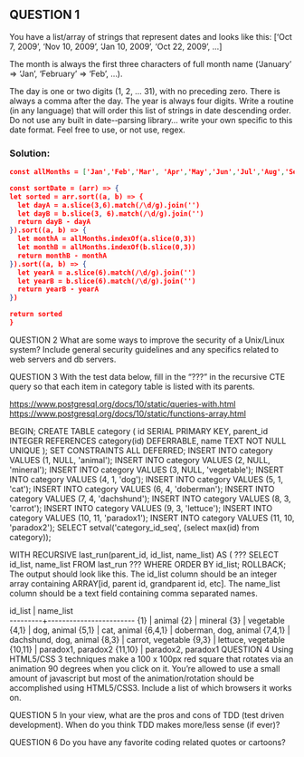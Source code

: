 ## QUESTION 1

You have a list/array of strings that represent dates and looks like this:
[‘Oct 7, 2009’, ‘Nov 10, 2009’, ‘Jan 10, 2009’, ‘Oct 22, 2009’, …]

The month is always the first three characters of full month name
(‘January’ => ‘Jan’, ‘February’ => ‘Feb’, …).

The day is one or two digits (1, 2, … 31), with no preceding zero. There is always a comma after the day. The year is always four digits. Write a routine (in any language) that will order this list of strings in date descending order. Do not use any built in date-­‐parsing library… write your own specific to this date format. Feel free to use, or not use, regex.

### Solution:
```JSON
const allMonths = ['Jan','Feb','Mar', 'Apr','May','Jun','Jul','Aug','Sep','Oct','Nov','Dec']

const sortDate = (arr) => {
let sorted = arr.sort((a, b) => {
  let dayA = a.slice(3,6).match(/\d/g).join('')
  let dayB = b.slice(3, 6).match(/\d/g).join('')
  return dayB - dayA
}).sort((a, b) => {
  let monthA = allMonths.indexOf(a.slice(0,3))
  let monthB = allMonths.indexOf(b.slice(0,3))
  return monthB - monthA
}).sort((a, b) => {
  let yearA = a.slice(6).match(/\d/g).join('')
  let yearB = b.slice(6).match(/\d/g).join('')
  return yearB - yearA
})

return sorted
}
```

QUESTION 2
What are some ways to improve the security of a Unix/Linux system? Include general security guidelines and any specifics related to web servers and db servers.

QUESTION 3
With the test data below, fill in the “???” in the recursive CTE query so that each item in category table is listed with its parents.

https://www.postgresql.org/docs/10/static/queries-with.html
https://www.postgresql.org/docs/10/static/functions-array.html

BEGIN;
CREATE TABLE category (
  id SERIAL PRIMARY KEY,
  parent_id INTEGER REFERENCES category(id) DEFERRABLE,
  name TEXT NOT NULL UNIQUE );
SET CONSTRAINTS ALL DEFERRED;
INSERT INTO category VALUES (1, NULL, 'animal');
INSERT INTO category VALUES (2, NULL, 'mineral');
INSERT INTO category VALUES (3, NULL, 'vegetable');
INSERT INTO category VALUES (4, 1, 'dog');
INSERT INTO category VALUES (5, 1, 'cat');
INSERT INTO category VALUES (6, 4, 'doberman');
INSERT INTO category VALUES (7, 4, 'dachshund');
INSERT INTO category VALUES (8, 3, 'carrot');
INSERT INTO category VALUES (9, 3, 'lettuce');
INSERT INTO category VALUES (10, 11, 'paradox1');
INSERT INTO category VALUES (11, 10, 'paradox2');
SELECT setval('category_id_seq', (select max(id) from category));

WITH RECURSIVE last_run(parent_id, id_list, name_list) AS (
  ???
SELECT id_list, name_list
FROM last_run ???
WHERE ORDER BY id_list;
ROLLBACK;
The output should look like this. The id_list column should be an integer array containing ARRAY[id, parent id, grandparent id, etc]. The name_list column should be a text field containing comma separated names.

 id_list |       name_list        
---------+------------------------
 {1}     | animal
 {2}     | mineral
 {3}     | vegetable
 {4,1}   | dog, animal
 {5,1}   | cat, animal
 {6,4,1} | doberman, dog, animal
 {7,4,1} | dachshund, dog, animal
 {8,3}   | carrot, vegetable
 {9,3}   | lettuce, vegetable
 {10,11} | paradox1, paradox2
 {11,10} | paradox2, paradox1
QUESTION 4
Using HTML5/CSS 3 techniques make a 100 x 100px red square that rotates via an animation 90 degrees when you click on it. You’re allowed to use a small amount of javascript but most of the animation/rotation should be accomplished using HTML5/CSS3. Include a list of which browsers it works on.

QUESTION 5
In your view, what are the pros and cons of TDD (test driven development). When do you think TDD makes more/less sense (if ever)?

QUESTION 6
Do you have any favorite coding related quotes or cartoons?
